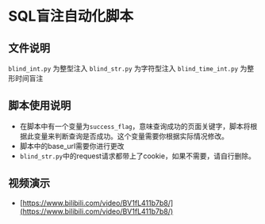 # SQL盲注自动化脚本

## 文件说明
`blind_int.py` 为整型注入
`blind_str.py` 为字符型注入
`blind_time_int.py` 为整形时间盲注

## 脚本使用说明
+ 在脚本中有一个变量为`success_flag`，意味查询成功的页面关键字，脚本将根据此变量来判断查询是否成功。这个变量需要你根据实际情况修改。
+ 脚本中的base_url需要你进行更改
+ `blind_str.py`中的request请求都带上了cookie，如果不需要，请自行删除。

## 视频演示
+ [https://www.bilibili.com/video/BV1fL411b7b8/](https://www.bilibili.com/video/BV1fL411b7b8/)